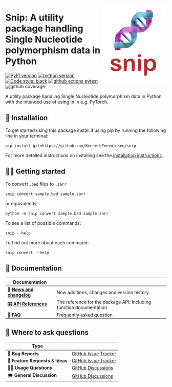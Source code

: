 <a href="https://github.com/kennethenevoldsen/snip"><img src="https://github.com/KennethEnevoldsen/snip/blob/main/docs/_static/icon.png?raw=true" width="200" align="right" /></a>
# Snip: A utility package handling Single Nucleotide polymorphism data in Python


[![PyPI version](https://badge.fury.io/py/snip.svg)](https://pypi.org/project/snip/)
[![python version](https://img.shields.io/badge/Python-%3E=3.8-blue)](https://github.com/kennethenevoldsen/snip)
[![Code style: black](https://img.shields.io/badge/Code%20Style-Black-black)](https://black.readthedocs.io/en/stable/the_black_code_style/current_style.html)
[![github actions pytest](https://github.com/kennethenevoldsen/snip/actions/workflows/pytest.yml/badge.svg)](https://github.com/kennethenevoldsen/snip/actions)
![github coverage](https://img.shields.io/endpoint?url=https://gist.githubusercontent.com/KennethEnevoldsen/c102b02c0430c5e834a7a39abd846130/raw/badge-snip-pytest-coverage.json)


A utility package handling Single Nucleotide polymorphism data in Python with the intended use of using in in e.g. PyTorch.

## 🔧 Installation
To get started using this package install it using pip by running the following line in your terminal:

```
pip install git+https://github.com/KennethEnevoldsen/snip
```


For more detailed instructions on installing see the [installation instructions](https://kennethenevoldsen.github.io/snip/installation).


## 👩‍💻 Getting started

To convert `.bed` files to `.zarr`
```
snip convert sample.bed sample.zarr
```

or equivalently:

```
python -m snip convert sample.bed sample.zarr
```

To see a list of possible commands:
```
snip --help
```

To find out more about each command:

```
snip convert --help
```

## 📖 Documentation

| Documentation              |                                                                     |
| -------------------------- | ------------------------------------------------------------------- |
| 📰 **[News and changelog]** | New additions, changes and version history.                         |
| 🎛 **[API References]**     | The reference for the package API. Including function documentation |
| 🙋 **[FAQ]**                | Frequently asked question                                           |

[usage guides]: https://kennethenevoldsen.github.io/snip/introduction.html
[api references]: https://kennethenevoldsen.github.io/snip/
[News and changelog]: https://kennethenevoldsen.github.io/snip/news.html
[FAQ]: https://kennethenevoldsen.github.io/snip/faq.html

## 💬 Where to ask questions

| Type                           |                        |
| ------------------------------ | ---------------------- |
| 🚨 **Bug Reports**              | [GitHub Issue Tracker] |
| 🎁 **Feature Requests & Ideas** | [GitHub Issue Tracker] |
| 👩‍💻 **Usage Questions**          | [GitHub Discussions]   |
| 🗯 **General Discussion**       | [GitHub Discussions]   |

[github issue tracker]: https://github.com/kennethenevoldsen/snip/issues
[github discussions]: https://github.com/kennethenevoldsen/snip/discussions

